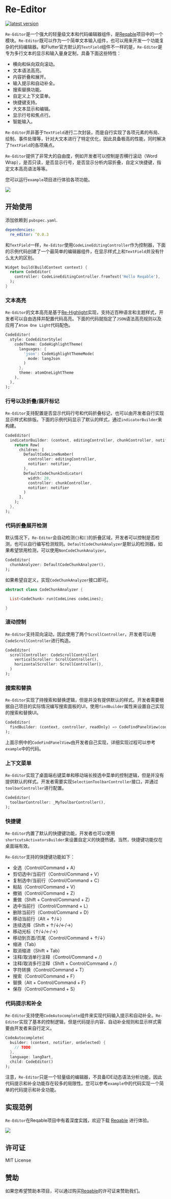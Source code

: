 # Re-Editor

[![latest version](https://img.shields.io/pub/v/re_editor.svg?color=blue)](https://pub.dev/packages/re_editor)

`Re-Editor`是一个强大的轻量级文本和代码编辑器组件，是[Reqable](https://reqable.com)项目中的一个模块。`Re-Editor`既可以作为一个简单文本输入组件，也可以用来开发一个功能复杂的代码编辑器。和Flutter官方默认的`TextField`组件不一样的是，`Re-Editor`是专为多行文本的显示和输入量身定制，具备下面这些特性：

- 横向和纵向双向滚动。
- 文本语法高亮。
- 内容折叠和展开。
- 输入提示和自动补全。
- 搜索替换功能。
- 自定义上下文菜单。
- 快捷键支持。
- 大文本显示和编辑。
- 显示行号和焦点行。
- 智能输入。

`Re-Editor`并非基于`TextField`进行二次封装，而是自行实现了各项元素的布局、绘制、事件处理等，针对大文本进行了特定优化，因此具备极高的性能，同时解决了`TextField`的各项痛点。

`Re-Editor`提供了非常大的自由度，例如开发者可以控制是否横行滚动（Word Wrap），是否只读，是否显示行号，是否显示分析内容折叠，自定义快捷键，指定文本高亮语法等等。

您可以运行`example`项目进行体验各项功能。

![](arts/art01.gif)

## 开始使用

添加依赖到 `pubspec.yaml`.

```yaml
dependencies:
  re_editor: ^0.0.3
```

和`TextField`一样，`Re-Editor`使用`CodeLineEditingController`作为控制器，下面的示例代码创建了一个最简单的编辑器组件，在显示样式上和`TextField`并没有什么太大的区别。
```dart
Widget build(BuildContext context) {
  return CodeEditor(
    controller: CodeLineEditingController.fromText('Hello Reqable'),
  );
}
```

### 文本高亮

`Re-Editor`的文本高亮是基于[Re-Highlight](https://github.com/reqable/re-highlight)实现，支持近百种语言和主题样式，开发者可以自由选择并配置代码高亮。下面的代码就指定了`JSON`语法高亮规则以及应用了`Atom One Light`代码配色。
```dart
CodeEditor(
  style: CodeEditorStyle(
    codeTheme: CodeHighlightTheme(
      languages: {
        'json': CodeHighlightThemeMode(
          mode: langJson
        )
      },
      theme: atomOneLightTheme
    ),
  ),
);
```

### 行号以及折叠/展开标记

`Re-Editor`支持配置是否显示代码行号和代码折叠标记，也可以由开发者自行实现显示样式和排版。下面的示例代码显示了默认的样式，通过`indicatorBuilder`来构建。
```dart
CodeEditor(
  indicatorBuilder: (context, editingController, chunkController, notifier) {
    return Row(
      children: [
        DefaultCodeLineNumber(
          controller: editingController,
          notifier: notifier,
        ),
        DefaultCodeChunkIndicator(
          width: 20,
          controller: chunkController,
          notifier: notifier
        )
      ],
    );
  },
);
```

### 代码折叠展开检测

默认情况下，`Re-Editor`会自动检测`{}`和`[]`的折叠区域，开发者可以控制是否检测，也可以自行编写检测规则。`DefaultCodeChunkAnalyzer`是默认的检测器，如果希望禁用检测，可以使用`NonCodeChunkAnalyzer`。
```dart
CodeEditor(
  chunkAnalyzer: DefaultCodeChunkAnalyzer(),
);

```

如果希望自定义，实现`CodeChunkAnalyzer`接口即可。

```dart
abstract class CodeChunkAnalyzer {

  List<CodeChunk> run(CodeLines codeLines);

}
```

### 滚动控制

`Re-Editor`支持双向滚动，因此使用了两个`ScrollController`，开发者可以用`CodeScrollController`进行构造。
```dart
CodeEditor(
  scrollController: CodeScrollController(
    verticalScroller: ScrollController(),
    horizontalScroller: ScrollController(),
  )
);
```

### 搜索和替换

`Re-Editor`实现了持搜索和替换逻辑，但是并没有提供默认的样式。开发者需要根据自己项目的实际情况编写搜索面板的UI，使用`findBuilder`属性来设置自己实现的搜索和替换UI。

```dart
CodeEditor(
  findBuilder: (context, controller, readOnly) => CodeFindPanelView(controller: controller, readOnly: readOnly),
);
```

上面示例中的`CodeFindPanelView`由开发者自己实现，详细实现过程可以参考`example`中的代码。

### 上下文菜单

`Re-Editor`实现了桌面端右键菜单和移动端长按选中菜单的控制逻辑，但是并没有提供默认的样式。开发者需要实现`SelectionToolbarController`接口，并通过`toolbarController`进行配置。

```dart
CodeEditor(
  toolbarController: _MyToolbarController(),
);
```

### 快捷键

`Re-Editor`内置了默认的快捷键功能，开发者也可以使用`shortcutsActivatorsBuilder`来设置自定义的快捷热键。当然，快捷键功能仅在桌面端有效。

`Re-Editor`支持的快捷键功能如下：
- 全选（Control/Command + A）
- 剪切选中/当前行（Control/Command + V）
- 复制选中/当前行（Control/Command + C）
- 粘贴（Control/Command + V）
- 撤销（Control/Command + Z）
- 重做（Shift + Control/Command + Z）
- 选中当前行（Control/Command + L）
- 删除当前行（Control/Command + D）
- 移动当前行（Alt + ↑/↓）
- 连续选择（Shift + ↑/↓/←/→）
- 移动光标（↑/↓/←/→）
- 移动到页首/页尾（Control/Command + ↑/↓）
- 缩进（Tab）
- 取消缩进（Shift + Tab）
- 注释/取消单行注释（Control/Command + /）
- 注释/取消多行注释（Shift + Control/Command + /）
- 字符转换（Control/Command + T）
- 搜索（Control/Command + F）
- 替换（Alt + Control/Command + F）
- 保存（Control/Command + S）

### 代码提示和补全

`Re-Editor`支持使用`CodeAutocomplete`组件来实现代码输入提示和自动补全。`Re-Editor`实现了基本的控制逻辑，但是代码提示内容、自动补全规则和显示样式需要由开发者来自行定义。

```dart
CodeAutocomplete(
  builder: (context, notifier, onSelected) {
    // TODO
  },
  language: langDart,
  child: CodeEditor()
);
```

注意，`Re-Editor`只是一个轻量级的编辑器，不具备IDE动态语法分析功能，因此代码提示和补全功能存在较多的局限性。您可以参考`example`中的代码实现一个简单的代码提示和补全功能。

## 实现范例

`Re-Editor`在Reqable项目中有着深度实践，欢迎下载 [Reqable](https://reqable.com/download) 进行体验。

![](arts/art02.png)

## 许可证

MIT License

## 赞助

如果您希望赞助本项目，可以通过购买[Reqable](https://reqable.com/pricing)的许可证来赞助我们。